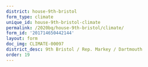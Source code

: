 ```yaml
---
district: house-9th-bristol
form_type: climate
unique_id: house-9th-bristol-climate
permalink: /2020bq/house-9th-bristol/climate/
form_id: '201714650442144'
layout: form
doc_img: CLIMATE-00097
district_desc: 9th Bristol / Rep. Markey / Dartmouth
order: 19
---
```

